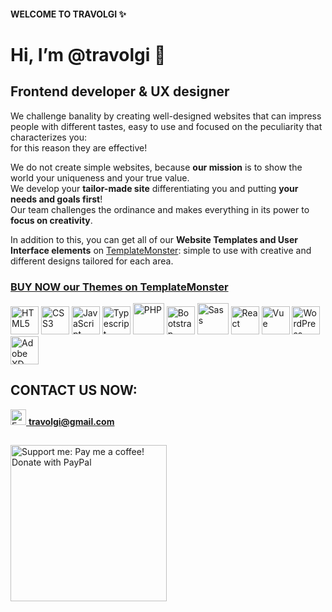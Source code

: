 #### WELCOME TO TRAVOLGI ✨
# Hi, I’m @travolgi 👋 
## Frontend developer & UX designer

We challenge banality by creating well-designed websites that can impress people with different tastes, easy to use and focused on the peculiarity that characterizes you:  
for this reason they are effective!

We do not create simple websites, because **our mission** is to show the world your uniqueness and your true value.  
We develop your **tailor-made site** differentiating you and putting **your needs and goals first**!  
Our team challenges the ordinance and makes everything in its power to **focus on creativity**.

In addition to this, you can get all of our **Website Templates and User Interface elements** on [TemplateMonster](https://www.templatemonster.com/authors/travolgi?utm_campaign=homepage_travolgi&utm_source=website_travolgi&utm_medium=referral&aff=travolgi): simple to use with creative and different designs tailored for each area.
### [BUY NOW our Themes on TemplateMonster](https://www.templatemonster.com/authors/travolgi?utm_campaign=homepage_travolgi&utm_source=website_travolgi&utm_medium=referral&aff=travolgi)

<div align="left">
  <img alt="HTML5" src="https://cdn.jsdelivr.net/gh/devicons/devicon/icons/html5/html5-original.svg" width="45">
  <img alt="CSS3" src="https://cdn.jsdelivr.net/gh/devicons/devicon/icons/css3/css3-original.svg" width="45">
  <img alt="JavaScript" src="https://cdn.jsdelivr.net/gh/devicons/devicon/icons/javascript/javascript-original.svg" width="45">
  <img alt="Typescript" src="https://cdn.jsdelivr.net/gh/devicons/devicon/icons/typescript/typescript-original.svg" width="45">
  <img alt="PHP" src="https://cdn.jsdelivr.net/gh/devicons/devicon/icons/php/php-plain.svg" width="50">
  <img alt="Bootstrap" src="https://cdn.jsdelivr.net/gh/devicons/devicon/icons/bootstrap/bootstrap-original.svg" width="45">
  <img alt="Sass" src="https://cdn.jsdelivr.net/gh/devicons/devicon/icons/sass/sass-original.svg" width="50">
  <img alt="React" src="https://cdn.jsdelivr.net/gh/devicons/devicon/icons/react/react-original.svg" width="45">
  <img alt="Vue" src="https://cdn.jsdelivr.net/gh/devicons/devicon/icons/vuejs/vuejs-original.svg" width="45">
  <img alt="WordPress" src="https://cdn.jsdelivr.net/gh/devicons/devicon/icons/wordpress/wordpress-plain.svg" width="45">
  <img alt="Adobe XD" src="https://cdn.jsdelivr.net/gh/devicons/devicon/icons/xd/xd-plain.svg" width="45">
</div>

## CONTACT US NOW:
<a href="mailto:travolgi@gmail.com" title="Contact me!">
  <img alt="Email" src="https://cdn.worldvectorlogo.com/logos/gmail-icon.svg" width="25">
  <strong>travolgi@gmail.com</strong>
</a>

##
<a href="https://www.paypal.com/donate/?hosted_button_id=U6KL273A5BZW8" target="_blank" rel="noopener noreferrer" title="Support me: Pay me a coffee! Donate with PayPal">
  <img alt="Support me: Pay me a coffee! Donate with PayPal" src="https://pics.paypal.com/00/s/YmJjOTBlNGItMmY4MS00M2M2LWJkYjUtY2MzYzdiN2I2Y2Jh/file.PNG" width="250">
</a>
